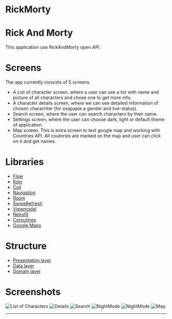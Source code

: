 # RickMorty
# Rick And Morty 
This application use RickAndMorty open API.
# Screens
The app currently consists of 5 screens. 
* A List of character screen, where a user can see a list with name and picture of all characters and chose one to get more info.
* A character details screen, where we can see detailed information of chosen charachter (for exapaple a gender and live-status).
* Search screen, where the user can search characters by their name.
* Settings screen, where the user can choose dark, light or default theme of application.
* Map screen. This is extra screen to test google map and working with Countries API. All coutnries are marked on the map and user can click on it and get names.
# Libraries 
* [Flow](https://developer.android.com/kotlin/flow)
* [Koin](https://insert-koin.io/)
* [Coil](https://coil-kt.github.io/coil/)
* [Navigation](https://developer.android.com/guide/navigation/navigation-getting-started)
* [Room](https://developer.android.com/training/data-storage/room)
* [SwipeRefresh](https://developer.android.com/jetpack/androidx/releases/swiperefreshlayout) 
* [Viewmodel](https://developer.android.com/topic/libraries/architecture/viewmodel)
* [Retrofit](https://square.github.io/retrofit/)
* [Coroutines](https://developer.android.com/kotlin/coroutines)
* [Google Maps](https://developers.google.com/maps/documentation/android-sdk/start?hl=ru)

# Structure
* [Presentation layer]()
* [Data layer]()
* [Domain layer]()
# Screenshots
![List of Characters](https://im.wampi.ru/2022/09/07/Screenshot_2022-09-07-15-44-00-140_com.example.hm7_cleanarchitecture-POLZOVATELSKOE.jpg) ![Details](https://ie.wampi.ru/2022/09/07/Screenshot_2022-09-07-15-44-09-719_com.example.hm7_cleanarchitecture-POLZOVATELSKOE.jpg) 
![Search](https://im.wampi.ru/2022/09/07/Screenshot_2022-09-07-15-44-23-675_com.example.hm7_cleanarchitecture-POLZOVATELSKOE.jpg) ![NightMode](https://ie.wampi.ru/2022/09/07/Screenshot_2022-09-07-15-44-35-317_com.example.hm7_cleanarchitecture-POLZOVATELSKOE.jpg) ![NightMode](https://im.wampi.ru/2022/09/07/Screenshot_2022-09-07-15-46-51-418_com.example.hm7_cleanarchitecture-POLZOVATELSKOE.jpg)
![Map](https://ie.wampi.ru/2022/09/07/Screenshot_2022-09-07-15-44-53-787_com.example.hm7_cleanarchitecture-POLZOVATELSKOE.jpg)
____


